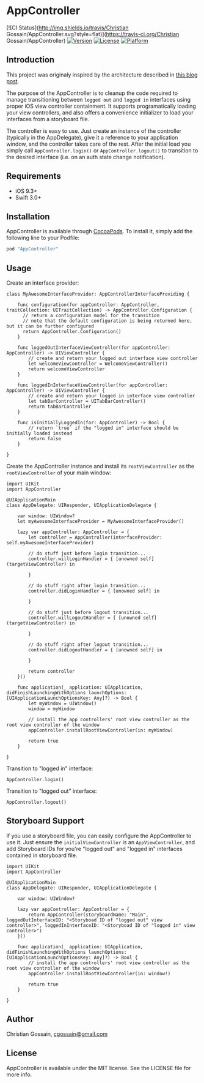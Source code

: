 # AppController

[![CI Status](http://img.shields.io/travis/Christian Gossain/AppController.svg?style=flat)](https://travis-ci.org/Christian Gossain/AppController)
[![Version](https://img.shields.io/cocoapods/v/AppController.svg?style=flat)](http://cocoapods.org/pods/AppController)
[![License](https://img.shields.io/cocoapods/l/AppController.svg?style=flat)](http://cocoapods.org/pods/AppController)
[![Platform](https://img.shields.io/cocoapods/p/AppController.svg?style=flat)](http://cocoapods.org/pods/AppController)

## Introduction

This project was originaly inspired by the architecture described in [this blog post](http://dev.teeps.org/blog/2015/3/27/how-to-architect-your-ios-app).

The purpose of the AppController is to cleanup the code required to manage transitioning between `logged out` and `logged in` interfaces using proper iOS view controller containment. It supports programatically loading your view controllers, and also offers a convenience initializer to load your interfaces from a storyboard file.

The controller is easy to use. Just create an instance of the controller (typically in the AppDelegate), give it a reference to your application window, and the controller takes care of the rest. After the initial load you simply call `AppController.login()` or `AppController.logout()` to transition to the desired interface (i.e. on an auth state change notification).

## Requirements
* iOS 9.3+
* Swift 3.0+

## Installation

AppController is available through [CocoaPods](http://cocoapods.org). To install
it, simply add the following line to your Podfile:

```ruby
pod "AppController"
```

## Usage

Create an interface provider:
```
class MyAwesomeInterfaceProvider: AppControllerInterfaceProviding {

    func configuration(for appController: AppController, traitCollection: UITraitCollection) -> AppController.Configuration {
      // return a configuration model for the transition
      // note that the default configuration is being returned here, but it can be further configured
      return AppController.Configuration()
    }

    func loggedOutInterfaceViewController(for appController: AppController) -> UIViewController {
        // create and return your logged out interface view controller
        let welcomeViewController = WelcomeViewController()
        return welcomeViewController
    }

    func loggedInInterfaceViewController(for appController: AppController) -> UIViewController {
        // create and return your logged in interface view controller
        let tabBarController = UITabBarController()
        return tabBarController
    }

    func isInitiallyLoggedIn(for: AppController) -> Bool {
        // return `true` if the "logged in" interface should be initially loaded instead
        return false
    }

}

```

Create the AppController instance and install its `rootViewController` as the `rootViewController` of your main window:
```
import UIKit
import AppController

@UIApplicationMain
class AppDelegate: UIResponder, UIApplicationDelegate {

    var window: UIWindow?
    let myAwesomeInterfaceProvider = MyAwesomeInterfaceProvider()

    lazy var appController: AppController = {
        let controller = AppController(interfaceProvider: self.myAwesomeInterfaceProvider)

        // do stuff just before login transition...
        controller.willLoginHandler = { [unowned self] (targetViewController) in

        }

        // do stuff right after login transition...
        controller.didLoginHandler = { [unowned self] in

        }

        // do stuff just before logout transition...
        controller.willLogoutHandler = { [unowned self] (targetViewController) in

        }

        // do stuff right after logout transition...
        controller.didLogoutHandler = { [unowned self] in

        }

        return controller
    }()

    func application(_ application: UIApplication, didFinishLaunchingWithOptions launchOptions: [UIApplicationLaunchOptionsKey: Any]?) -> Bool {
        let myWindow = UIWindow()
        window = myWindow

        // install the app controllers' root view controller as the root view controller of the window
        appController.installRootViewController(in: myWindow)

        return true
    }

}
```

Transition to "logged in" interface:
```
AppController.login()
```

Transition to "logged out" interface:
```
AppController.logout()
```

## Storyboard Support
If you use a storyboard file, you can easily configure the AppController to use it. Just ensure the `initialViewController` is an `AppViewController`, and add Storyboard IDs for you're "logged out" and "logged in" interfaces contained in storyboard file.

```
import UIKit
import AppController

@UIApplicationMain
class AppDelegate: UIResponder, UIApplicationDelegate {

    var window: UIWindow?

    lazy var appController: AppController = {
        return AppController(storyboardName: "Main", loggedOutInterfaceID: "<Storyboad ID of "logged out" view controller>", loggedInInterfaceID: "<Storyboad ID of "logged in" view controller>")
    }()

    func application(_ application: UIApplication, didFinishLaunchingWithOptions launchOptions: [UIApplicationLaunchOptionsKey: Any]?) -> Bool {
        // install the app controllers' root view controller as the root view controller of the window
        appController.installRootViewController(in: window!)

        return true
    }

}
```

## Author

Christian Gossain, cgossain@gmail.com

## License

AppController is available under the MIT license. See the LICENSE file for more info.
